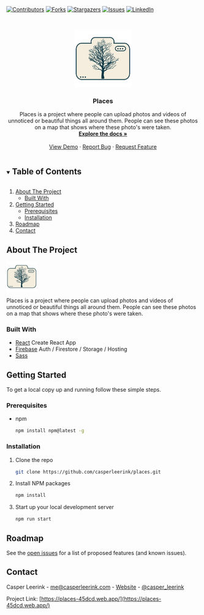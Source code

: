 <!--
*** Thanks for checking out the Best-README-Template. If you have a suggestion
*** that would make this better, please fork the repo and create a pull request
*** or simply open an issue with the tag "enhancement".
*** Thanks again! Now go create something AMAZING! :D
***
***
***
*** To avoid retyping too much info. Do a search and replace for the following:
*** casperleerink, places, casper_leerink, me@casperleerink.com, Places, project_description
-->

<!-- PROJECT SHIELDS -->
<!--
*** I'm using markdown "reference style" links for readability.
*** Reference links are enclosed in brackets [ ] instead of parentheses ( ).
*** See the bottom of this document for the declaration of the reference variables
*** for contributors-url, forks-url, etc. This is an optional, concise syntax you may use.
*** https://www.markdownguide.org/basic-syntax/#reference-style-links
-->

[![Contributors][contributors-shield]][contributors-url]
[![Forks][forks-shield]][forks-url]
[![Stargazers][stars-shield]][stars-url]
[![Issues][issues-shield]][issues-url]
[![LinkedIn][linkedin-shield]][linkedin-url]

<!-- PROJECT LOGO -->
<br />
<p align="center">
  <a href="https://github.com/casperleerink/places">
    <img src="public/android-chrome-512x512.png" alt="Logo" width="150" height="150">
  </a>

  <h3 align="center">Places</h3>

  <p align="center">
    Places is a project where people can upload photos and videos of unnoticed or beautiful things all around them. People can see these photos on a map that shows where these photo's were taken.
    <br />
    <a href="https://github.com/casperleerink/places"><strong>Explore the docs »</strong></a>
    <br />
    <br />
    <a href="https://places-45dcd.web.app/">View Demo</a>
    ·
    <a href="https://github.com/casperleerink/places/issues">Report Bug</a>
    ·
    <a href="https://github.com/casperleerink/places/issues">Request Feature</a>
  </p>
</p>

<!-- TABLE OF CONTENTS -->
<details open="open">
  <summary><h2 style="display: inline-block">Table of Contents</h2></summary>
  <ol>
    <li>
      <a href="#about-the-project">About The Project</a>
      <ul>
        <li><a href="#built-with">Built With</a></li>
      </ul>
    </li>
    <li>
      <a href="#getting-started">Getting Started</a>
      <ul>
        <li><a href="#prerequisites">Prerequisites</a></li>
        <li><a href="#installation">Installation</a></li>
      </ul>
    </li>
    <li><a href="#roadmap">Roadmap</a></li>
    <li><a href="#contact">Contact</a></li>
  </ol>
</details>

<!-- ABOUT THE PROJECT -->

## About The Project

<img align="center" src="public/android-chrome-512x512.png" alt="Logo" width="80" height="80">

Places is a project where people can upload photos and videos of unnoticed or beautiful things all around them. People can see these photos on a map that shows where these photo's were taken.

### Built With

- [React](https://reactjs.org/) Create React App
- [Firebase](https://firebase.google.com/) Auth / Firestore / Storage / Hosting
- [Sass](https://sass-lang.com/)

<!-- GETTING STARTED -->

## Getting Started

To get a local copy up and running follow these simple steps.

### Prerequisites

- npm
  ```sh
  npm install npm@latest -g
  ```

### Installation

1. Clone the repo
   ```sh
   git clone https://github.com/casperleerink/places.git
   ```
2. Install NPM packages
   ```sh
   npm install
   ```
3. Start up your local development server
   ```sh
   npm run start
   ```

<!-- ROADMAP -->

## Roadmap

See the [open issues](https://github.com/casperleerink/places/issues) for a list of proposed features (and known issues).

<!-- CONTACT -->

## Contact

Casper Leerink - me@casperleerink.com - [Website](https://casperleerink.com/) - [@casper_leerink](https://twitter.com/casper_leerink)

Project Link: [https://places-45dcd.web.app/](https://places-45dcd.web.app/)

<!-- MARKDOWN LINKS & IMAGES -->
<!-- https://www.markdownguide.org/basic-syntax/#reference-style-links -->

[contributors-shield]: https://img.shields.io/github/contributors/casperleerink/places.svg?style=for-the-badge
[contributors-url]: https://github.com/casperleerink/places/graphs/contributors
[forks-shield]: https://img.shields.io/github/forks/casperleerink/places.svg?style=for-the-badge
[forks-url]: https://github.com/casperleerink/places/network/members
[stars-shield]: https://img.shields.io/github/stars/casperleerink/places.svg?style=for-the-badge
[stars-url]: https://github.com/casperleerink/places/stargazers
[issues-shield]: https://img.shields.io/github/issues/casperleerink/places.svg?style=for-the-badge
[issues-url]: https://github.com/casperleerink/places/issues
[linkedin-shield]: https://img.shields.io/badge/-LinkedIn-black.svg?style=for-the-badge&logo=linkedin&colorB=555
[linkedin-url]: https://www.linkedin.com/in/casper-leerink-551392aa/
